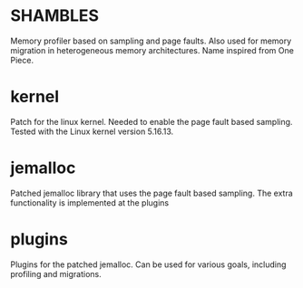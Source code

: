 # SHAMBLES

Memory profiler based on sampling and page faults. Also used for memory migration in heterogeneous memory architectures. Name inspired from One Piece.

# kernel

Patch for the linux kernel. Needed to enable the page fault based sampling. Tested with the Linux kernel version 5.16.13.

# jemalloc

Patched jemalloc library that uses the page fault based sampling. The extra functionality is implemented at the plugins

# plugins

Plugins for the patched jemalloc. Can be used for various goals, including profiling and migrations.
